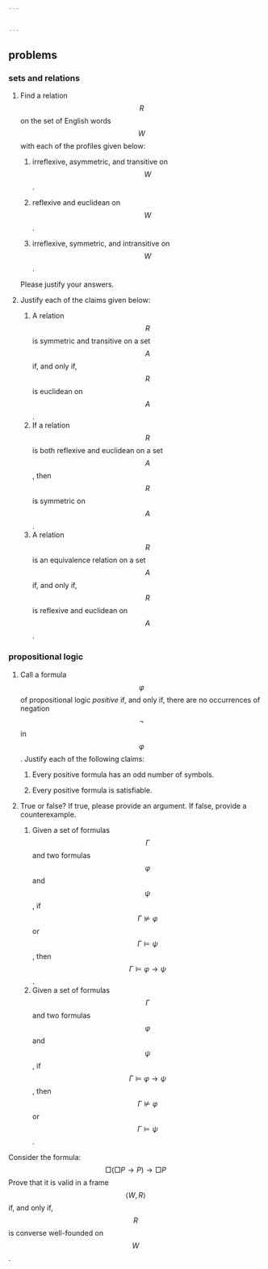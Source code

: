 ```yaml
---


---
```


<script type="text/javascript" async
  src="https://cdnjs.cloudflare.com/ajax/libs/mathjax/2.7.7/MathJax.js?config=TeX-MML-AM_CHTML"></script>
## problems

### sets and relations

1. Find a relation $$R$$ on the set of English words $$W$$ with each of the profiles given below:&nbsp;

   1. irreflexive, asymmetric, and transitive on $$W$$.

   2. reflexive and euclidean on $$W$$.

   3. irreflexive, symmetric, and intransitive on $$W$$.&nbsp;

      

   Please justify your answers.&nbsp;&nbsp;

2. Justify each of the claims given below:

   1. A relation $$R$$ is symmetric and transitive on a set $$A$$ if, and only if, $$R$$ is euclidean on $$A$$.
   2. If a relation $$R$$ is both reflexive and euclidean on a set $$A$$, then $$R$$ is symmetric on $$A$$.
   3. A relation $$R$$ is an equivalence relation on a set $$A$$ if, and only if, $$R$$ is reflexive and euclidean on $$A$$.&nbsp;

### propositional logic

1. Call a formula $$\varphi$$ of propositional logic *positive* if, and only if, there are no occurrences of negation $$\neg$$ in $$\varphi$$. Justify each of the following claims:&nbsp;

   1. Every positive formula has an odd number of symbols.

   2. Every positive formula is satisfiable.&nbsp;

      

2. True or false? If true, please provide an argument. If false, provide a counterexample.

   1. Given a set of formulas $$\Gamma$$ and two formulas $$\varphi$$ and $$\psi$$, if $$\Gamma \not \models \varphi$$ or $$\Gamma \models \psi$$, then $$\Gamma \models \varphi \to \psi$$.
   2. Given a set of formulas $$\Gamma$$ and two formulas $$\varphi$$ and $$\psi$$, if $$\Gamma \models \varphi \to \psi$$, then $$\Gamma \not \models \varphi$$ or $$\Gamma \models \psi$$.&nbsp;





Consider the formula:
$$
\Box (\Box P \to P) \to \Box P
$$
Prove that it is valid in a frame $$\langle W, R\rangle$$ if, and only if, $$R$$ is converse well-founded on $$W$$.